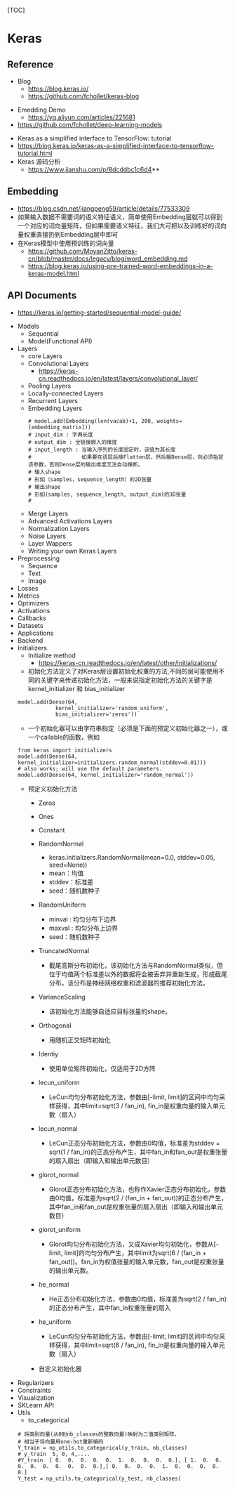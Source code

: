 [TOC]

# Keras

## Reference
- Blog
	- https://blog.keras.io/
	- https://github.com/fchollet/keras-blog

+ Emedding Demo
	- https://yq.aliyun.com/articles/221681
+ https://github.com/fchollet/deep-learning-models
- Keras as a simplified interface to TensorFlow: tutorial
- https://blog.keras.io/keras-as-a-simplified-interface-to-tensorflow-tutorial.html
- Keras 源码分析
	- https://www.jianshu.com/p/8dcddbc1c6d4**

## Embedding
+ https://blog.csdn.net/jiangpeng59/article/details/77533309
+ 如果输入数据不需要词的语义特征语义，简单使用Embedding层就可以得到一个对应的词向量矩阵，但如果需要语义特征，我们大可把以及训练好的词向量权重直接扔到Embedding层中即可
+ 在Keras模型中使用预训练的词向量
	+ https://github.com/MoyanZitto/keras-cn/blob/master/docs/legacy/blog/word_embedding.md
	+ https://blog.keras.io/using-pre-trained-word-embeddings-in-a-keras-model.html


## API Documents
- https://keras.io/getting-started/sequential-model-guide/

+ Models
	+ Sequential
	+ Model(Functional API)
+ Layers
	+ core Layers
	+ Convolutional Layers
		+ https://keras-cn.readthedocs.io/en/latest/layers/convolutional_layer/
	+ Pooling Layers
    + Locally-connected Layers
    + Recurrent Layers
    + Embedding Layers
    	```
        # model.add(Embedding(len(vacab)+1, 200, weights=[embedding_matrix]))
        # input_dim : 字典长度
        # output_dim : 全链接嵌入的维度
        # input_length : 当输入序列的长度固定时，该值为其长度
        #                如果要在该层后接Flatten层，然后接Dense层，则必须指定该参数，否则Dense层的输出维度无法自动推断。
        # 输入shape
        # 形如（samples，sequence_length）的2D张量
        # 输出shape
        # 形如(samples, sequence_length, output_dim)的3D张量
        #
    	```
    + Merge Layers
    + Advanced Activations Layers
    +  Normalization Layers
    +  Noise Layers
    +  Layer Wappers
    +  Writing your own Keras Layers
+ Preprocessing
	 + Sequence
	 + Text
     + Image
+ Losses
+ Metrics
+ Optimizers
+ Activations
+ Callbacks
+ Datasets
+ Applications
+ Backend
+ Initializers
	+ Initialize method
		+ https://keras-cn.readthedocs.io/en/latest/other/initializations/
	+ 初始化方法定义了对Keras层设置初始化权重的方法,不同的层可能使用不同的关键字来传递初始化方法，一般来说指定初始化方法的关键字是kernel_initializer 和 bias_initializer
	```
    model.add(Dense(64,
                kernel_initializer='random_uniform',
                bias_initializer='zeros'))
    ```
	+ 一个初始化器可以由字符串指定（必须是下面的预定义初始化器之一），或一个callable的函数，例如
	```
    from keras import initializers
	model.add(Dense(64, kernel_initializer=initializers.random_normal(stddev=0.01)))
	# also works; will use the default parameters.
	model.add(Dense(64, kernel_initializer='random_normal'))
	```
    + 预定义初始化方法
    	+ Zeros
    	+ Ones
    	+ Constant
    	+ RandomNormal
    		+ keras.initializers.RandomNormal(mean=0.0, stddev=0.05, seed=None))
    		+ mean：均值
			+ stddev：标准差
			+ seed：随机数种子
		+ RandomUniform
			+ minval : 均匀分布下边界
			+ maxval : 均匀分布上边界
			+ seed：随机数种子
		+ TruncatedNormal
			+ 截尾高斯分布初始化，该初始化方法与RandomNormal类似，但位于均值两个标准差以外的数据将会被丢弃并重新生成，形成截尾分布。该分布是神经网络权重和滤波器的推荐初始化方法。
		+ VarianceScaling
			+ 该初始化方法能够自适应目标张量的shape。
		+ Orthogonal
			+ 用随机正交矩阵初始化
		+ Identiy
			+ 使用单位矩阵初始化，仅适用于2D方阵
		+ lecun_uniform
			+ LeCun均匀分布初始化方法，参数由[-limit, limit]的区间中均匀采样获得，其中limit=sqrt(3 / fan_in), fin_in是权重向量的输入单元数（扇入）

		+ lecun_normal
			+ LeCun正态分布初始化方法，参数由0均值，标准差为stddev = sqrt(1 / fan_in)的正态分布产生，其中fan_in和fan_out是权重张量的扇入扇出（即输入和输出单元数目）
		+ glorot_normal
			+ Glorot正态分布初始化方法，也称作Xavier正态分布初始化，参数由0均值，标准差为sqrt(2 / (fan_in + fan_out))的正态分布产生，其中fan_in和fan_out是权重张量的扇入扇出（即输入和输出单元数目）
		+ glorot_uniform
			+ Glorot均匀分布初始化方法，又成Xavier均匀初始化，参数从[-limit, limit]的均匀分布产生，其中limit为sqrt(6 / (fan_in + fan_out))。fan_in为权值张量的输入单元数，fan_out是权重张量的输出单元数。
		+ he_normal
			+ He正态分布初始化方法，参数由0均值，标准差为sqrt(2 / fan_in) 的正态分布产生，其中fan_in权重张量的扇入
		+ he_uniform
			+ LeCun均匀分布初始化方法，参数由[-limit, limit]的区间中均匀采样获得，其中limit=sqrt(6 / fan_in), fin_in是权重向量的输入单元数（扇入）
		+ 自定义初始化器
+ Regularizers
+ Constraints
+ Visualization
+ SKLearn API
+ Utils
	+ to_categorical
	```
	# 将类别向量(从0到nb_classes的整数向量)映射为二值类别矩阵，
	# 相当于将向量用one-hot重新编码
	Y_train = np_utils.to_categorical(y_train, nb_classes) 
	# y_train  5, 0, 4,.... 
	#Y_train  [ 0.  0.  0.  0.  0.  1.  0.  0.  0.  0.], [ 1.  0.  0.  0.  0.  0.  0.  0.  0.  0.],[ 0.  0.  0.  0.  1.  0.  0.  0.  0.  0.]
	Y_test = np_utils.to_categorical(y_test, nb_classes) 
   ```
